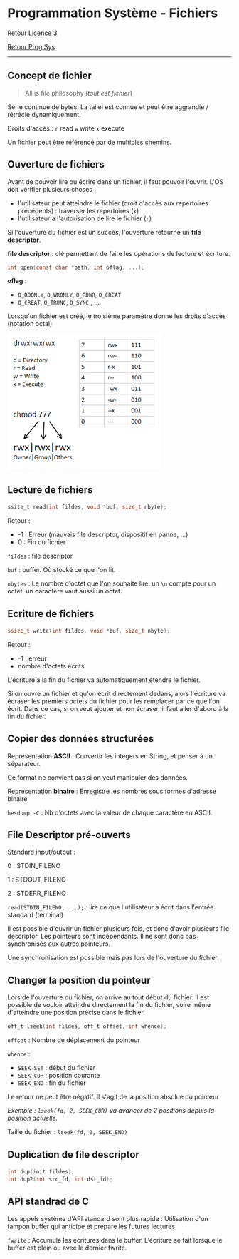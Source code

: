 # Programmation Système - Fichiers

[Retour Licence 3](https://mcheungsen.github.io/cours/ "Licence 3")

[Retour Prog Sys](index.md)

---

## Concept de fichier

> All is file philosophy (*tout est fichier*)

Série continue de bytes. La tailel est connue et peut être aggrandie / rétrécie dynamiquement.

Droits d'accès : `r` read `w` write `x` execute

Un fichier peut être référencé par de multiples chemins.

## Ouverture de fichiers

Avant de pouvoir lire ou écrire dans un fichier, il faut pouvoir l'ouvrir. L'OS doit vérifier plusieurs choses : 
- l'utilisateur peut atteindre le fichier (droit d'accès aux repertoires précédents) : traverser les repertoires (`x`)
- l'utilisateur a l'autorisation de lire le fichier (`r`)

Si l'ouverture du fichier est un succès, l'ouverture retourne un **file descriptor**.

**file descriptor** : clé permettant de faire les opérations de lecture et écriture.

```c
int open(const char *path, int oflag, ...);
```

**oflag** :
- `O_RDONLY`, `O_WRONLY`, `O_RDWR`, `O_CREAT`
- `O_CREAT`, `O_TRUNC`, `O_SYNC` , ...

Lorsqu'un fichier est créé, le troisième paramètre donne les droits d'accès (notation octal)

![image](../../../img/rwx.png)

## Lecture de fichiers
```c
ssite_t read(int fildes, void *buf, size_t nbyte);
```

Retour :
- -1 : Erreur (mauvais file descriptor, dispositif en panne, ...)
- 0 : Fin du fichier

`fildes` : file descriptor

`buf` : buffer. Où stocké ce que l'on lit.

`nbytes` : Le nombre d'octet que l'on souhaite lire. un `\n` compte pour un octet. un caractère vaut aussi un octet.

## Ecriture de fichiers
```c
ssize_t write(int fildes, void *buf, size_t nbyte);
```

Retour :
- -1 : erreur
- nombre d'octets écrits

L'écriture à la fin du fichier va automatiquement étendre le fichier.

Si on ouvre un fichier et qu'on écrit directement dedans, alors l'écriture va écraser les premiers octets du fichier pour les remplacer par ce que l'on écrit. Dans ce cas, si on veut ajouter et non écraser, il faut aller d'abord à la fin du fichier.

## Copier des données structurées
Représentation **ASCII** : Convertir les integers en String, et penser à un séparateur.

Ce format ne convient pas si on veut manipuler des données.

Représentation **binaire** : Enregistre les nombres sous formes d'adresse binaire

`hesdump -C` : Nb d'octets avec la valeur de chaque caractère en ASCII.

## File Descriptor pré-ouverts

Standard input/output :

0 : STDIN_FILENO

1 : STDOUT_FILENO

2 : STDERR_FILENO

`read(STDIN_FILENO, ...);` : lire ce que l'utilisateur a écrit dans l'entrée standard (terminal)

Il est possible d'ouvrir un fichier plusieurs fois, et donc d'avoir plusieurs file descriptor. Les pointeurs sont indépendants. Il ne sont donc pas synchronisés aux autres pointeurs.

Une synchronisation est possible mais pas lors de l'ouverture du fichier.

## Changer la position du pointeur
Lors de l'ouverture du fichier, on arrive au tout début du fichier. Il est possible de vouloir atteindre directement la fin du fichier, voire même d'atteindre une position précise dans le fichier.

```c
off_t lseek(int fildes, off_t offset, int whence);
```

`offset` : Nombre de déplacement du pointeur

`whence` : 
- `SEEK_SET` : début du fichier
- `SEEK_CUR` : position courante
- `SEEK_END` : fin du fichier 

Le retour ne peut être négatif. Il s'agit de la position absolue du pointeur

*Exemple : `lseek(fd, 2, SEEK_CUR)` va avancer de 2 positions depuis la position actuelle.*

Taille du fichier : `lseek(fd, 0, SEEK_END)`

## Duplication de file descriptor
```c
int dup(init fildes);
int dup2(int src_fd, int dst_fd);
```

## API standrad de C
Les appels système d'API standard sont plus rapide :
Utilisation d'un tampon buffer qui anticipe et prépare les futures lectures.

`fwrite` : Accumule les écritures dans le buffer. L'écriture se fait lorsque le buffer est plein ou avec le dernier fwrite.